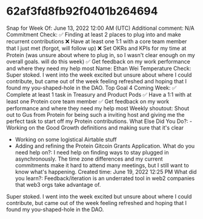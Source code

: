 # 62af3fd8fb92f0401b264694

Snap for Week Of: June 13, 2022 12:00 AM (UTC)
Additional comment: N/A
Commitment Check: ✅ Finding at least 2 places to plug into and make recurrent contributions
❌ Have at least one 1:1 with a core team member that I just met (forgot, will follow up)
❌ Set OKRs and KPIs for my time at Protein (was unsure about where to plug in, so I wasn't clear enough on my overall goals. will do this week)
✅ Get feedback on my work performance and where they need my help most
Name: Ethan Wei
Temperature Check: Super stoked. I went into the week excited but unsure about where I could contribute, but came out of the week feeling refreshed and hoping that I found my you-shaped-hole in the DAO. 
Top Goal 4 Coming Week: ✅ Complete at least 1 task in Treasury and Product Pods
✅ Have a 1:1 with at least one Protein core team member
✅ Get feedback on my work performance and where they need my help most
Weekly shoutout: Shout out to Gus from Protein for being such a inviting host and giving me the perfect task to start off my Protein contributions.
What Else Did You Do?: - Working on the Good Growth definitions and making sure that it's clear
- Working on some logistical Airtable stuff
- Adding and refining the Protein Gitcoin Grants Application.
What do you need help on?: I need help on finding ways to stay plugged in asynchronously. The time zone differences and my current commitments make it hard to attend many meetings, but I still want to know what's happening. 
Created time: June 19, 2022 12:25 PM
What did you learn?: Feedback/iteration is an underrated tool in web2 companies that web3 orgs take advantage of.

Super stoked. I went into the week excited but unsure about where I could contribute, but came out of the week feeling refreshed and hoping that I found my you-shaped-hole in the DAO.